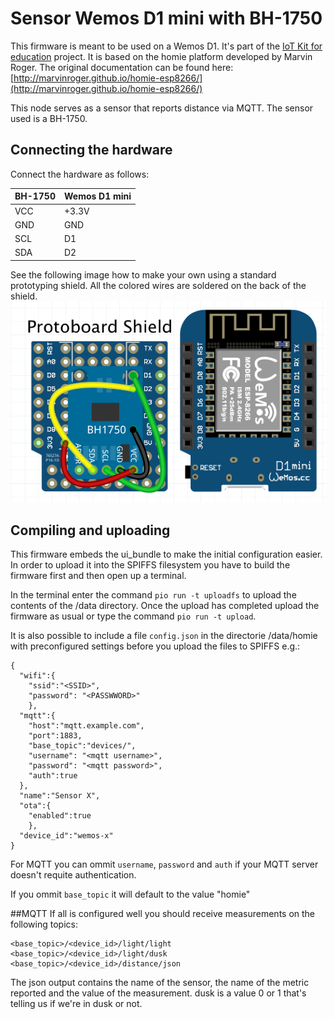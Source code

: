 # Sensor Wemos D1 mini with BH-1750

This firmware is meant to be used on a Wemos D1. It's part of the [IoT Kit for education](https://www.iot-kit.nl) project.
It is based on the homie platform developed by Marvin Roger.
The original documentation can be found here: [http://marvinroger.github.io/homie-esp8266/](http://marvinroger.github.io/homie-esp8266/)

This node serves as a sensor that reports distance via MQTT. The sensor used is a BH-1750.

## Connecting the hardware
Connect the hardware as follows:

| BH-1750 |  Wemos D1 mini |
| --- | ---|
| VCC |+3.3V |
| GND | GND |
| SCL | D1 |
| SDA | D2 |

See the following image how to make your own using a standard prototyping shield. All the colored wires are soldered on the back of the shield.
![BH-1750 Shield](img/Fritzing.png)

## Compiling and uploading
This firmware embeds the ui_bundle to make the initial configuration easier.
In order to upload it into the SPIFFS filesystem you have to build the firmware first and then open up a terminal.

In the terminal enter the command `pio run -t uploadfs` to upload the contents of the /data directory.
Once the upload has completed upload the firmware as usual or type the command `pio run -t upload`.

It is also possible to include a file `config.json` in the directorie /data/homie with preconfigured settings before you upload the files to SPIFFS e.g.:
```
{
  "wifi":{
    "ssid":"<SSID>",
    "password": "<PASSWWORD>"
    },
  "mqtt":{
    "host":"mqtt.example.com",
    "port":1883,
    "base_topic":"devices/",
    "username": "<mqtt username>",
    "password": "<mqtt password>",
    "auth":true
  },
  "name":"Sensor X",
  "ota":{
    "enabled":true
    },
  "device_id":"wemos-x"
}
```
For MQTT you can ommit `username`, `password` and `auth` if your MQTT server doesn't requite authentication.

If you ommit `base_topic` it will default to the value "homie"

##MQTT
If all is configured well you should receive measurements on the following topics:
```
<base_topic>/<device_id>/light/light
<base_topic>/<device_id>/light/dusk
<base_topic>/<device_id>/distance/json
```
The json output contains the name of the sensor, the name of the metric reported and the value of the measurement.
dusk is a value 0 or 1 that's telling us if we're in dusk or not.
